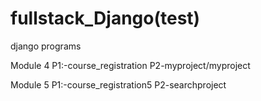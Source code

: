 # fullstack_Django(test)

django programs

Module 4
P1:-course_registration
P2-myproject/myproject

Module 5
P1:-course_registration5
P2-searchproject
